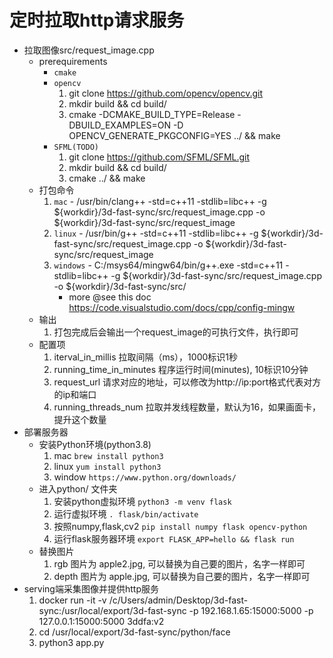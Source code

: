 # 定时拉取http请求服务

- 拉取图像src/request_image.cpp
  - prerequirements
    - `cmake`
    - `opencv`
      1. git clone https://github.com/opencv/opencv.git
      2. mkdir build && cd build/ 
      3. cmake -DCMAKE_BUILD_TYPE=Release -DBUILD_EXAMPLES=ON -D OPENCV_GENERATE_PKGCONFIG=YES ../ && make
    - `SFML(TODO)`
      1. git clone https://github.com/SFML/SFML.git
      2. mkdir build && cd build/ 
      3. cmake ../ && make
  - 打包命令
    1. `mac` - /usr/bin/clang++ -std=c++11 -stdlib=libc++ -g ${workdir}/3d-fast-sync/src/request_image.cpp -o ${workdir}/3d-fast-sync/src/request_image
    2. `linux` - /usr/bin/g++ -std=c++11 -stdlib=libc++ -g ${workdir}/3d-fast-sync/src/request_image.cpp -o ${workdir}/3d-fast-sync/src/request_image
    3. `windows` - C:/msys64/mingw64/bin/g++.exe -std=c++11 -stdlib=libc++ -g ${workdir}/3d-fast-sync/src/request_image.cpp -o ${workdir}/3d-fast-sync/src/
        - more @see this doc https://code.visualstudio.com/docs/cpp/config-mingw
  - 输出
    1. 打包完成后会输出一个request_image的可执行文件，执行即可
  - 配置项
    1. iterval_in_millis 拉取间隔（ms），1000标识1秒
    2. running_time_in_minutes 程序运行时间(minutes), 10标识10分钟
    3. request_url 请求对应的地址，可以修改为http://ip:port格式代表对方的ip和端口
    4. running_threads_num 拉取并发线程数量，默认为16，如果画面卡，提升这个数量
- 部署服务器
  - 安装Python环境(python3.8)
    1. mac `brew install python3`
    2. linux `yum install python3`
    3. window `https://www.python.org/downloads/`
  - 进入python/ 文件夹
    1. 安装python虚拟环境 `python3 -m venv flask`
    2. 运行虚拟环境 `. flask/bin/activate`
    3. 按照numpy,flask,cv2 `pip install numpy flask opencv-python`
    4. 运行flask服务器环境 `export FLASK_APP=hello && flask run`
  - 替换图片
    1. rgb 图片为 apple2.jpg, 可以替换为自己要的图片，名字一样即可
    2. depth 图片为 apple.jpg, 可以替换为自己要的图片，名字一样即可
- serving端采集图像并提供http服务
  1. docker run -it -v /c/Users/admin/Desktop/3d-fast-sync:/usr/local/export/3d-fast-sync -p 192.168.1.65:15000:5000 -p 127.0.0.1:15000:5000 3ddfa:v2
  2. cd /usr/local/export/3d-fast-sync/python/face
  3. python3 app.py
